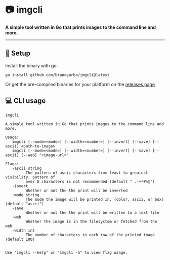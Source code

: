# 📷 **imgcli**
**A simple tool written in Go that prints images to the command line and more.**

---

## 🔧 **Setup**
Install the binary with go:
```
go install github.com/branogarbo/imgcli@latest
```

Or get the pre-compiled binaries for your platform on the [releases page](https://github.com/branogarbo/imgcli/releases)


## 💻 **CLI usage**
```
imgcli

A simple tool written in Go that prints images to the command line and more.

Usage:
   imgcli [--mode=<mode>] [--width=<number>] [--invert] [--save] [--ascii] <path-to-image>
   imgcli [--mode=<mode>] [--width=<number>] [--invert] [--save] [--ascii] [--web] "<image-url>"

Flags:
   -ascii string
         The pattern of ascii characters from least to greatest visibility. pattern of 
         over 8 characters is not recommended (default " .-+*#%@")
   -invert
         Whether or not the the print will be inverted
   -mode string
         The mode the image will be printed in. (color, ascii, or box) (default "ascii")
   -save
         Whether or not the the print will be written to a text file
   -web
         Whether the image is in the filesystem or fetched from the web
   -width int
         The number of characters in each row of the printed image (default 100)


Use "imgcli --help" or "imgcli -h" to view flag usage.
```